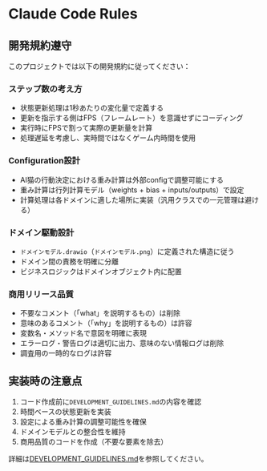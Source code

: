 # Claude Code Rules

## 開発規約遵守

このプロジェクトでは以下の開発規約に従ってください：

### ステップ数の考え方
- 状態更新処理は1秒あたりの変化量で定義する
- 更新を指示する側はFPS（フレームレート）を意識せずにコーディング
- 実行時にFPSで割って実際の更新量を計算
- 処理遅延を考慮し、実時間ではなくゲーム内時間を使用

### Configuration設計
- AI猫の行動決定における重み計算は外部configで調整可能にする
- 重み計算は行列計算モデル（weights + bias + inputs/outputs）で設定
- 計算処理は各ドメインに適した場所に実装（汎用クラスでの一元管理は避ける）

### ドメイン駆動設計
- `ドメインモデル.drawio`（`ドメインモデル.png`）に定義された構造に従う
- ドメイン間の責務を明確に分離
- ビジネスロジックはドメインオブジェクト内に配置

### 商用リリース品質
- 不要なコメント（「what」を説明するもの）は削除
- 意味のあるコメント（「why」を説明するもの）は許容
- 変数名・メソッド名で意図を明確に表現
- エラーログ・警告ログは適切に出力、意味のない情報ログは削除
- 調査用の一時的なログは許容

## 実装時の注意点

1. コード作成前に`DEVELOPMENT_GUIDELINES.md`の内容を確認
2. 時間ベースの状態更新を実装
3. 設定による重み計算の調整可能性を確保
4. ドメインモデルとの整合性を維持
5. 商用品質のコードを作成（不要な要素を除去）

詳細は[DEVELOPMENT_GUIDELINES.md](./DEVELOPMENT_GUIDELINES.md)を参照してください。